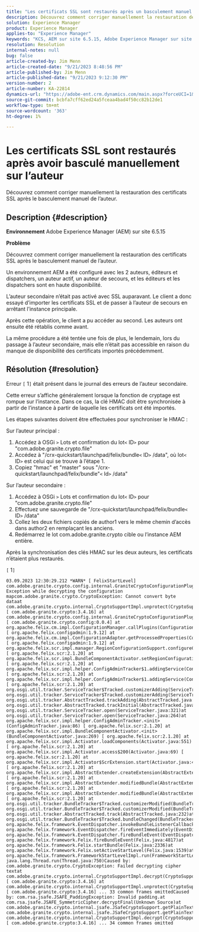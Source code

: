 ```yaml
---
title: "Les certificats SSL sont restaurés après un basculement manuel sur l’auteur"
description: Découvrez comment corriger manuellement la restauration des certificats SSL après le basculement manuel de l’auteur.
solution: Experience Manager
product: Experience Manager
applies-to: "Experience Manager"
keywords: "KCS, AEM sur site 6.5.15, Adobe Experience Manager sur site 6.5.15, certificats SSL, rétablir, créer, changer, manuellement"
resolution: Resolution
internal-notes: null
bug: false
article-created-by: Jim Menn
article-created-date: "9/21/2023 8:48:56 PM"
article-published-by: Jim Menn
article-published-date: "9/21/2023 9:12:30 PM"
version-number: 2
article-number: KA-22814
dynamics-url: "https://adobe-ent.crm.dynamics.com/main.aspx?forceUCI=1&pagetype=entityrecord&etn=knowledgearticle&id=014b9645-c058-ee11-be6f-6045bd006268"
source-git-commit: bcbfa7cff62ed24a5fceaa4bad4f50cc82b12de1
workflow-type: tm+mt
source-wordcount: '363'
ht-degree: 1%

---
```


# Les certificats SSL sont restaurés après avoir basculé manuellement sur l’auteur


Découvrez comment corriger manuellement la restauration des certificats SSL après le basculement manuel de l’auteur.

## Description {#description}


<b>Environnement</b>
Adobe Experience Manager (AEM) sur site 6.5.15

<b>Problème</b>

Découvrez comment corriger manuellement la restauration des certificats SSL après le basculement manuel de l’auteur.

Un environnement AEM a été configuré avec les 2 auteurs, éditeurs et dispatchers, un auteur actif, un auteur de secours, et les éditeurs et les dispatchers sont en haute disponibilité.

L’auteur secondaire n’était pas activé avec SSL auparavant. Le client a donc essayé d’importer les certificats SSL et de passer à l’auteur de secours en arrêtant l’instance principale.

Après cette opération, le client a pu accéder au second. Les auteurs ont ensuite été rétablis comme avant.

La même procédure a été tentée une fois de plus, le lendemain, lors du passage à l’auteur secondaire, mais elle n’était pas accessible en raison du manque de disponibilité des certificats importés précédemment.






## Résolution {#resolution}


Erreur `[` 1`]`  était présent dans le journal des erreurs de l’auteur secondaire.

Cette erreur s’affiche généralement lorsque la fonction de cryptage est rompue sur l’instance. Dans ce cas, la clé HMAC doit être synchronisée à partir de l’instance à partir de laquelle les certificats ont été importés.

Les étapes suivantes doivent être effectuées pour synchroniser le HMAC :

Sur l’auteur principal :

1. Accédez à OSGi `>`  Lots et confirmation du lot`<` ID`>`  pour &quot;com.adobe.granite.crypto.file&quot;
2. Accédez à &quot;/crx-quickstart/launchpad/felix/bundle`<` ID`>` /data&quot;, où lot`<` ID`>`  est celui qui se trouve à l’étape 1.
3. Copiez &quot;hmac&quot; et &quot;master&quot; sous &quot;/crx-quickstart/launchpad/felix/bundle&quot;`<` Id`>` /data&quot;


Sur l’auteur secondaire :

1. Accédez à OSGi `>`  Lots et confirmation du lot`<` ID`>`  pour &quot;com.adobe.granite.crypto.file&quot;
2. Effectuez une sauvegarde de &quot;/crx-quickstart/launchpad/felix/bundle`<` ID`>` /data&quot;
3. Collez les deux fichiers copiés de author1 vers le même chemin d’accès dans author2 en remplaçant les anciens.
4. Redémarrez le lot com.adobe.granite.crypto cible ou l’instance AEM entière.


Après la synchronisation des clés HMAC sur les deux auteurs, les certificats n’étaient plus restaurés.

`[` 1`]`




```
03.09.2023 12:30:29.212 *WARN* [ FelixStartLevel]  com.adobe.granite.crypto.config.internal.GraniteCryptoConfigurationPlugin Exception while decrypting the configuration mapcom.adobe.granite.crypto.CryptoException: Cannot convert byte dataat com.adobe.granite.crypto.internal.CryptoSupportImpl.unprotect(CryptoSupportImpl.java:130) [ com.adobe.granite.crypto:3.4.16] at com.adobe.granite.crypto.config.internal.GraniteCryptoConfigurationPlugin.modifyConfiguration(GraniteCryptoConfigurationPlugin.java:57) [ com.adobe.granite.crypto.config:0.0.4] at org.apache.felix.cm.impl.ConfigurationManager.callPlugins(ConfigurationManager.java:912) [ org.apache.felix.configadmin:1.9.12] at org.apache.felix.cm.impl.ConfigurationAdapter.getProcessedProperties(ConfigurationAdapter.java:292) [ org.apache.felix.configadmin:1.9.12] at org.apache.felix.scr.impl.manager.RegionConfigurationSupport.configureComponentHolder(RegionConfigurationSupport.java:228) [ org.apache.felix.scr:2.1.20] at org.apache.felix.scr.impl.BundleComponentActivator.setRegionConfigurationSupport(BundleComponentActivator.java:785) [ org.apache.felix.scr:2.1.20] at org.apache.felix.scr.impl.helper.ConfigAdminTracker$1.addingService(ConfigAdminTracker.java:69) [ org.apache.felix.scr:2.1.20] at org.apache.felix.scr.impl.helper.ConfigAdminTracker$1.addingService(ConfigAdminTracker.java:41) [ org.apache.felix.scr:2.1.20] at org.osgi.util.tracker.ServiceTracker$Tracked.customizerAdding(ServiceTracker.java:943)at org.osgi.util.tracker.ServiceTracker$Tracked.customizerAdding(ServiceTracker.java:871)at org.osgi.util.tracker.AbstractTracked.trackAdding(AbstractTracked.java:256)at org.osgi.util.tracker.AbstractTracked.trackInitial(AbstractTracked.java:183)at org.osgi.util.tracker.ServiceTracker.open(ServiceTracker.java:321)at org.osgi.util.tracker.ServiceTracker.open(ServiceTracker.java:264)at org.apache.felix.scr.impl.helper.ConfigAdminTracker.<init>(ConfigAdminTracker.java:86) [ org.apache.felix.scr:2.1.20] at org.apache.felix.scr.impl.BundleComponentActivator.<init>(BundleComponentActivator.java:269) [ org.apache.felix.scr:2.1.20] at org.apache.felix.scr.impl.Activator.loadComponents(Activator.java:551) [ org.apache.felix.scr:2.1.20] at org.apache.felix.scr.impl.Activator.access$200(Activator.java:69) [ org.apache.felix.scr:2.1.20] at org.apache.felix.scr.impl.Activator$ScrExtension.start(Activator.java:424) [ org.apache.felix.scr:2.1.20] at org.apache.felix.scr.impl.AbstractExtender.createExtension(AbstractExtender.java:196) [ org.apache.felix.scr:2.1.20] at org.apache.felix.scr.impl.AbstractExtender.modifiedBundle(AbstractExtender.java:169) [ org.apache.felix.scr:2.1.20] at org.apache.felix.scr.impl.AbstractExtender.modifiedBundle(AbstractExtender.java:49) [ org.apache.felix.scr:2.1.20] at org.osgi.util.tracker.BundleTracker$Tracked.customizerModified(BundleTracker.java:488)at org.osgi.util.tracker.BundleTracker$Tracked.customizerModified(BundleTracker.java:420)at org.osgi.util.tracker.AbstractTracked.track(AbstractTracked.java:232)at org.osgi.util.tracker.BundleTracker$Tracked.bundleChanged(BundleTracker.java:450)at org.apache.felix.framework.EventDispatcher.invokeBundleListenerCallback(EventDispatcher.java:915)at org.apache.felix.framework.EventDispatcher.fireEventImmediately(EventDispatcher.java:834)at org.apache.felix.framework.EventDispatcher.fireBundleEvent(EventDispatcher.java:516)at org.apache.felix.framework.Felix.fireBundleEvent(Felix.java:4817)at org.apache.felix.framework.Felix.startBundle(Felix.java:2336)at org.apache.felix.framework.Felix.setActiveStartLevel(Felix.java:1539)at org.apache.felix.framework.FrameworkStartLevelImpl.run(FrameworkStartLevelImpl.java:308)at java.lang.Thread.run(Thread.java:750)Caused by: com.adobe.granite.crypto.CryptoException: Failed decrypting cipher textat com.adobe.granite.crypto.internal.CryptoSupportImpl.decrypt(CryptoSupportImpl.java:66) [ com.adobe.granite.crypto:3.4.16] at com.adobe.granite.crypto.internal.CryptoSupportImpl.unprotect(CryptoSupportImpl.java:127) [ com.adobe.granite.crypto:3.4.16] ... 33 common frames omittedCaused by: com.rsa.jsafe.JSAFE_PaddingException: Invalid padding.at com.rsa.jsafe.JSAFE_SymmetricCipher.decryptFinal(Unknown Source)at com.adobe.granite.crypto.internal.jsafe.JSafeCryptoSupport.getPlainText(JSafeCryptoSupport.java:267)at com.adobe.granite.crypto.internal.jsafe.JSafeCryptoSupport.getPlainText(JSafeCryptoSupport.java:249)at com.adobe.granite.crypto.internal.CryptoSupportImpl.decrypt(CryptoSupportImpl.java:64) [ com.adobe.granite.crypto:3.4.16] ... 34 common frames omitted
```


